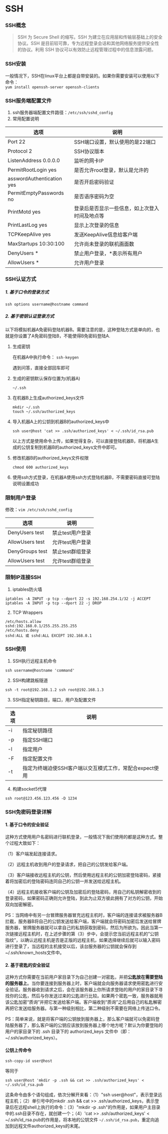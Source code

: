 # SSH

### SSH概念

> SSH 为 Secure Shell 的缩写。SSH 为建立在应用层和传输层基础上的安全协议。SSH 是目前较可靠，专为远程登录会话和其他网络服务提供安全性的协议。利用 SSH 协议可以有效防止远程管理过程中的信息泄露问题。


### SSH安装

一般情况下，SSH在linux平台上都是自带安装的。如果你需要安装可以使用以下命令：  
`yum install openssh-server openssh-clients`

### SSH服务端配置文件

1. ssh服务器端配置文件路径：`/etc/ssh/sshd_config`
2. 常用配置说明

选项|说明
----|----
Port 22			|			SSH端口设置，默认使用的是22端口
Protocol 2		|			SSH协议版本
ListenAddress 0.0.0.0 |		监听的网卡IP
PermitRootLogin yes  	|	是否允许root登录，默认是允许的
asswordAuthentication yes|	是否开启密码验证
PermitEmptyPasswords no |	是否语序密码为空
PrintMotd yes			|	登录后是否显示一些信息，如上次登入时间及地点等
PrintLastLog yes		|	显示上次登录的信息
TCPKeepAlive yes		|	发送KeepAlive信息给客户端
MaxStartups 10:30:100	| 允许尚未登录的联机画面数
DenyUsers *			|	禁止用户登录，*表示所有用户
AllowUsers *			|	允许用户登录					

### SSH认证方式

##### 1. 基于口令的登录方式  

 `ssh options username@hostname command`

##### 2. 基于密钥认证登录方式

以下将模拟机器A免密码登陆机器B。需要注意的是，这种登陆方式是单向的，也就是你设置了A免密码登陆B，不能使得B免密码登陆A.



 1. 生成密钥  
 	
 	在机器A中执行命令：
 	`ssh-keygen`
 	
 	遇到问答，直接全部回车即可

 2. 生成的密钥默认保存位置为(机器A)  
  
 	`~/.ssh`

 3. 在机器B上生成authorized_keys文件

 	```
 	mkdir ~/.ssh
 	touch ~/.ssh/authorized_keys
 	```

 4. 导入机器A上的公钥到机器B的authorized_keys中

 	`ssh user@host 'cat >> .ssh/authorized_keys' < ~/.ssh/id_rsa.pub`
 	
 	以上方式是使用命令上传，如果觉得复杂，可以直接登陆机器B，将机器A生成的公钥复制到机器B的authorized_keys文件中即可。

 5. 修改机器B的authorized_keys文件权限

 	`chmod 600 authorized_keys`

 6. 使用ssh方式登录，在机器A使用ssh方式登陆机器B，不需要密码直接可登陆说明设置成功

###  限制用户登录

修改：`vim /etc/ssh/sshd_config`  

选项|说明
---|---
DenyUsers test	|禁止test用户登录  
AllowUsers test	|允许test用户登录  
DenyGroups test	|禁止test群组登录  
AllowUsers test	|允许test群组登录  


### 限制IP连接SSH

1. iptables防火墙  

 ```
iptables -A INPUT -p tcp --dport 22 -s 192.168.254.1/32 -j ACCEPT
iptables -A INPUT -p tcp --dport 22 -j DROP
 ```

2. TCP Wrappers  

 ```
/etc/hosts.allow  
sshd:192.168.0.1/255.255.255.255  
/etc/hosts.deny  
sshd:ALL 或 sshd:ALL EXCEPT 192.168.0.1
 ```


### SSH使用

1. SSH执行远程主机命令

 ```
ssh username@hostname 'command'
 ```
   
2. SSH构建跳板隧道

 ```
 ssh -t root@192.168.1.2 ssh root@192.168.1.3
 ```

3. SSH指定秘钥路径，端口，用户及配置文件

 选项|说明
 ---|---
 -i |指定秘钥路径
 -p | 指定SSH端口
 -l | 指定用户
 -F | 指定配置文件
 -t | 指定为终端迫使SSH客户端以交互模式工作，常配合expect使用

4. 构建socket5代理

 `ssh root@123.456.123.456 -D 1234`
   
   
   
### SSH免密码登录详解

#### 1. 基于口令的安全验证

这种方式使用用户名密码进行联机登录，一般情况下我们使用的都是这种方式。整个过程大致如下：

（1）客户端发起连接请求。

（2）远程主机收到用户的登录请求，把自己的公钥发给客户端。

（3）客户端接收远程主机的公钥，然后使用远程主机的公钥加密登陆密码，紧接着将加密后的登陆密码连同自己的公钥一并发送给远程主机。

（4）远程主机接收客户端的公钥及加密后的登陆密码，用自己的私钥解密收到的登录密码，如果密码正确则允许登陆，到此为止双方彼此拥有了对方的公钥，开始双向加密解密。   

PS：当网络中有另一台冒牌服务器冒充远程主机时，客户端的连接请求被服务器B拦截，服务器B将自己的公钥发送给客户端，客户端就会将密码加密后发送给冒牌服务器，冒牌服务器就可以拿自己的私钥获取到密码，然后为所欲为。因此当第一次链接远程主机时，在上述步骤的第（3）步中，会提示您当前远程主机的”公钥指纹”，以确认远程主机是否是正版的远程主机，如果选择继续后就可以输入密码进行登录了，当远程的主机接受以后，该台服务器的公钥就会保存到 ~/.ssh/known_hosts文件中。

#### 2. 基于密匙的安全验证

这种方式你需要在当前用户家目录下为自己创建一对密匙，并把**公匙放在需要登陆的服务器上**。当你要连接到服务器上时，客户端就会向服务器请求使用密匙进行安全验证。服务器收到请求之后，会在该服务器上你所请求登陆的用户的家目录下寻找你的公匙，然后与你发送过来的公匙进行比较。如果两个密匙一致，服务器就用该公匙加密“质询”并把它发送给客户端。客户端收到“质询”之后用自己的私匙解密再把它发送给服务器。与第一种级别相比，第二种级别不需要在网络上传送口令。

PS：简单来说，就是将客户端的公钥放到服务器上，那么客户端就可以免密码登陆服务器了，那么客户端的公钥应该放到服务器上哪个地方呢？默认为你要登陆的用户的家目录下的 .ssh 目录下的 authorized_keys 文件中（即：~/.ssh/authorized_keys）。


#### 公钥上传命令

```
ssh-copy-id user@host
```

等同于

```
ssh user@host 'mkdir -p .ssh && cat >> .ssh/authorized_keys' < ~/.ssh/id_rsa.pub
```

这条命令由多个语句组成，依次分解开来看：（1）"ssh user@host"，表示登录远程主机；（2）单引号中的mkdir .ssh && cat >> .ssh/authorized_keys，表示登录后在远程shell上执行的命令：（3）"mkdir -p .ssh"的作用是，如果用户主目录中的.ssh目录不存在，就创建一个；（4）'cat >> .ssh/authorized_keys' < ~/.ssh/id_rsa.pub的作用是，将本地的公钥文件 `~/.ssh/id_rsa.pub`，重定向追加到远程文件authorized_keys的末尾。